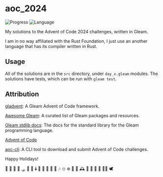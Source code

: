 # aoc_2024

<!-- [![Package Version](https://img.shields.io/hexpm/v/aoc_2024)](https://hex.pm/packages/aoc_2024)
[![Hex Docs](https://img.shields.io/badge/hex-docs-ffaff3)](https://hexdocs.pm/aoc_2024/) -->
![Progress](https://img.shields.io/badge/Progress-3%2F25-ffaff3?style=for-the-badge)
![Language](https://img.shields.io/badge/Language-Gleam_⭐-ffaff3?style=for-the-badge)

My solutions to the Advent of Code 2024 challenges, written in Gleam.

I am in no way affiliated with the Rust Foundation, I just use an another language
that has its compiler written in Rust.

## Usage

All of the solutions are in the `src` directory, under `day_x.gleam` modules.
The solutions have tests, which can be run with `gleam test`.

## Attribution

[gladvent](https://github.com/TanklesXL/gladvent): A Gleam Advent of Code framework.

[Awesome Gleam](https://github.com/gleam-lang/awesome-gleam): A curated list of Gleam packages and resources.

[Gleam stdlib docs](https://hexdocs.pm/gleam_stdlib/): The docs for the standard library for the Gleam programming language.

[Advent of Code](https://adventofcode.com/2024)

[aoc-cli](https://github.com/scarvalhojr/aoc-cli): A CLI tool to download and submit Advent of Code challenges.

Happy Holidays!

 🎄 🎅 🤶 🦌 🛷 🎁 🔔 🕯️ 🧦 🎉 🍪 🥛 🍬 🎶 ⛄ ❄️ 🌟 🌲 🕰️ 🍾 🎂 🤗 🎊 🧑‍🎄 🕊️
